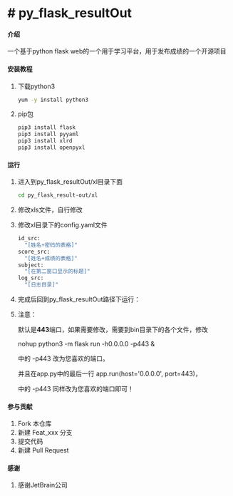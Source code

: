 # # py_flask_resultOut

#### 介绍

一个基于python flask web的一个用于学习平台，用于发布成绩的一个开源项目

#### 安装教程

1. 下载python3
   ```sh
   yum -y install python3
   ```
2. pip包
   ```sh
   pip3 install flask
   pip3 install pyyaml
   pip3 install xlrd
   pip3 install openpyxl
   ```

#### 运行

1. 进入到py_flask_resultOut/xl目录下面
   ```sh
   cd py_flask_result-out/xl
   ```
2. 修改xls文件，自行修改
3. 修改xl目录下的config.yaml文件
   ```sh
   id_src:
     "[姓名+密码的表格]"
   score_src:
     "[姓名+成绩的表格]"
   subject:
     "[在第二窗口显示的标题]"
   log_src:
     "[日志目录]"
   ```
4. 完成后回到py_flask_resultOut路径下运行：

5. 注意：
   
   默认是**443**端口，如果需要修改，需要到bin目录下的各个文件，修改
   
   nohup python3 -m flask run -h0.0.0.0 -p443 &
   
   中的 -p443 改为您喜欢的端口。
   
   并且在app.py中的最后一行 app.run(host='0.0.0.0', port=443)，
   
   中的 -p443 同样改为您喜欢的端口即可！

#### 参与贡献

1. Fork 本仓库
2. 新建 Feat_xxx 分支
3. 提交代码
4. 新建 Pull Request

#### 感谢

1. 感谢JetBrain公司

